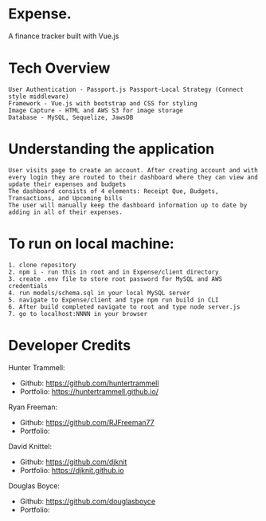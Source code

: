 # Expense.

A finance tracker built with Vue.js

# Tech Overview
    User Authentication - Passport.js Passport-Local Strategy (Connect style middleware)
    Framework - Vue.js with bootstrap and CSS for styling
    Image Capture - HTML and AWS S3 for image storage
    Database - MySQL, Sequelize, JawsDB

# Understanding the application
    User visits page to create an account. After creating account and with every login they are routed to their dashboard where they can view and update their expenses and budgets
    The dashboard consists of 4 elements: Receipt Que, Budgets, Transactions, and Upcoming bills
    The user will manually keep the dashboard information up to date by adding in all of their expenses.

# To run on local machine:

    1. clone repository
    2. npm i - run this in root and in Expense/client directory
    3. create .env file to store root password for MySQL and AWS credentials
    4. run models/schema.sql in your local MySQL server
    5. navigate to Expense/client and type npm run build in CLI
    6. After build completed navigate to root and type node server.js
    7. go to localhost:NNNN in your browser

# Developer Credits

Hunter Trammell:
- Github: https://github.com/huntertrammell
- Portfolio: https://huntertrammell.github.io/

Ryan Freeman:
- Github: https://github.com/RJFreeman77
- Portfolio: 

David Knittel:
- Github: https://github.com/djknit
- Portfolio: https://djknit.github.io

Douglas Boyce:
- Github: https://github.com/douglasboyce
- Portfolio:

